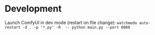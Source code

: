 # Development

Launch ComfyUI in dev mode (restart on file change):
`watchmedo auto-restart -d . -p '*.py' -R  -- python main.py --port 8080`
